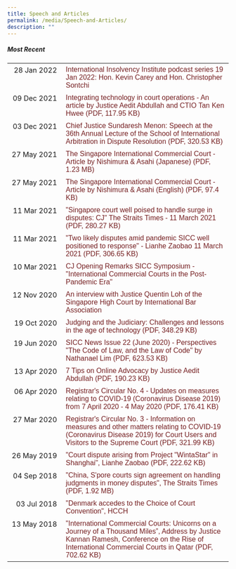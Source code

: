 ```yaml
---
title: Speech and Articles
permalink: /media/Speech-and-Articles/
description: ""
---
```

##### Most Recent

<table class="first-col-right-align" style="outline: none;"><tbody style="outline: none;"><tr style="outline: none;"><td style="outline: none; vertical-align: top; min-width: 85px; padding: 5px 10px; text-align: right; width: 92.5156px; white-space: nowrap;">28 Jan 2022</td><td style="outline: none; vertical-align: top; min-width: 120px; padding: 5px 10px;"><a id="ContentPlaceHolderContent_C002_RptNewsGroups_RptNewsItem_0_HplLink_0" href="https://anchor.fm/international-insolvency-institute/episodes/III-Podcast-1-19-2022-e1d8m9c/a-a6sdt1o" target="_blank" style="outline: none; color: rgb(118, 33, 35); text-decoration: none; font-family: Helvetica, Arial, sans-serif; font-size: 16px; box-shadow: none;">International Insolvency Institute podcast series 19 Jan 2022: Hon. Kevin Carey and Hon. Christopher Sontchi</a></td></tr><tr style="outline: none;"><td style="outline: none; vertical-align: top; min-width: 85px; padding: 5px 10px; text-align: right; width: 92.5156px; white-space: nowrap;">09 Dec 2021</td><td style="outline: none; vertical-align: top; min-width: 120px; padding: 5px 10px;"><a id="ContentPlaceHolderContent_C002_RptNewsGroups_RptNewsItem_0_HplLink_1" href="https://www.sicc.gov.sg/docs/default-source/modules-document/news-and-article/practice-of-law---courts---article-by-justice-aedit-abdullah-and-ctio-tan-ken-hwee_76ea058b-567e-4579-a879-ab850e4f4691.pdf" target="_blank" style="outline: none; color: rgb(118, 33, 35); text-decoration: none; font-family: Helvetica, Arial, sans-serif; font-size: 16px; box-shadow: none;">Integrating technology in court operations - An article by Justice Aedit Abdullah and CTIO Tan Ken Hwee (PDF, 117.95 KB)</a></td></tr><tr style="outline: none;"><td style="outline: none; vertical-align: top; min-width: 85px; padding: 5px 10px; text-align: right; width: 92.5156px; white-space: nowrap;">03 Dec 2021</td><td style="outline: none; vertical-align: top; min-width: 120px; padding: 5px 10px;"><a id="ContentPlaceHolderContent_C002_RptNewsGroups_RptNewsItem_0_HplLink_2" href="https://www.sicc.gov.sg/docs/default-source/modules-document/news-and-article/chief-justice-sundaresh-menon-speech-at-the-36th-annual-lecture-of-the-school-of-international-arbitration-in-dispute-resolution_0011f164-55c1-42b1-a2c2-0d60a5b6f044.pdf" target="_blank" style="outline: none; color: rgb(118, 33, 35); text-decoration: none; font-family: Helvetica, Arial, sans-serif; font-size: 16px; box-shadow: none;">Chief Justice Sundaresh Menon: Speech at the 36th Annual Lecture of the School of International Arbitration in Dispute Resolution (PDF, 320.53 KB)</a></td></tr><tr style="outline: none;"><td style="outline: none; vertical-align: top; min-width: 85px; padding: 5px 10px; text-align: right; width: 92.5156px; white-space: nowrap;">27 May 2021</td><td style="outline: none; vertical-align: top; min-width: 120px; padding: 5px 10px;"><a id="ContentPlaceHolderContent_C002_RptNewsGroups_RptNewsItem_0_HplLink_3" href="https://www.sicc.gov.sg/docs/default-source/modules-document/news-and-article/the-singapore-international-commercial-court---article-by-nishimura-asahi-(japanese)_12f419c1-912c-4f65-83de-2037f571d084.pdf" target="_blank" style="outline: none; color: rgb(118, 33, 35); text-decoration: none; font-family: Helvetica, Arial, sans-serif; font-size: 16px; box-shadow: none;">The Singapore International Commercial Court - Article by Nishimura &amp; Asahi (Japanese) (PDF, 1.23 MB)</a></td></tr><tr style="outline: none;"><td style="outline: none; vertical-align: top; min-width: 85px; padding: 5px 10px; text-align: right; width: 92.5156px; white-space: nowrap;">27 May 2021</td><td style="outline: none; vertical-align: top; min-width: 120px; padding: 5px 10px;"><a id="ContentPlaceHolderContent_C002_RptNewsGroups_RptNewsItem_0_HplLink_4" href="https://www.sicc.gov.sg/docs/default-source/modules-document/news-and-article/the-singapore-international-commercial-court---article-by-nishimura-asahi-(english)_c4c6bf82-54d5-4cd7-8349-fe82270ce6bb.pdf" target="_blank" style="outline: none; color: rgb(118, 33, 35); text-decoration: none; font-family: Helvetica, Arial, sans-serif; font-size: 16px; box-shadow: none;">The Singapore International Commercial Court - Article by Nishimura &amp; Asahi (English) (PDF, 97.4 KB)</a></td></tr><tr style="outline: none;"><td style="outline: none; vertical-align: top; min-width: 85px; padding: 5px 10px; text-align: right; width: 92.5156px; white-space: nowrap;">11 Mar 2021</td><td style="outline: none; vertical-align: top; min-width: 120px; padding: 5px 10px;"><a id="ContentPlaceHolderContent_C002_RptNewsGroups_RptNewsItem_0_HplLink_5" href="https://www.sicc.gov.sg/docs/default-source/modules-document/news-and-article/singapore-court-well-poised-to-handle-surge-in-disputes-cj-the-straits-times---11-march-2021_06a6d6ff-6b61-4da7-a5e6-9aa3de431861b10dbffe053049939aaa6d5c4f65a565.pdf" target="_blank" style="outline: none; color: rgb(118, 33, 35); text-decoration: none; font-family: Helvetica, Arial, sans-serif; font-size: 16px; box-shadow: none;">"Singapore court well poised to handle surge in disputes: CJ" The Straits Times - 11 March 2021 (PDF, 280.27 KB)</a></td></tr><tr style="outline: none;"><td style="outline: none; vertical-align: top; min-width: 85px; padding: 5px 10px; text-align: right; width: 92.5156px; white-space: nowrap;">11 Mar 2021</td><td style="outline: none; vertical-align: top; min-width: 120px; padding: 5px 10px;"><a id="ContentPlaceHolderContent_C002_RptNewsGroups_RptNewsItem_0_HplLink_6" href="https://www.sicc.gov.sg/docs/default-source/modules-document/news-and-article/-two-likely-disputes-amid-pandemic-sicc-well-positioned-to-response---lianhe-zaobao-11-march-2021_3663f3c3-5720-4b99-a14b-ea3f5445622e.pdf" target="_blank" style="outline: none; color: rgb(118, 33, 35); text-decoration: none; font-family: Helvetica, Arial, sans-serif; font-size: 16px; box-shadow: none;">"Two likely disputes amid pandemic SICC well positioned to response" - Lianhe Zaobao 11 March 2021 (PDF, 306.65 KB)</a></td></tr><tr style="outline: none;"><td style="outline: none; vertical-align: top; min-width: 85px; padding: 5px 10px; text-align: right; width: 92.5156px; white-space: nowrap;">10 Mar 2021</td><td style="outline: none; vertical-align: top; min-width: 120px; padding: 5px 10px;"><a id="ContentPlaceHolderContent_C002_RptNewsGroups_RptNewsItem_0_HplLink_7" href="https://go.gov.sg/opening-address-cj-sicc-symposium" target="_blank" style="outline: none; color: rgb(118, 33, 35); text-decoration: none; font-family: Helvetica, Arial, sans-serif; font-size: 16px; box-shadow: none;">CJ Opening Remarks SICC Symposium - "International Commercial Courts in the Post-Pandemic Era"</a></td></tr><tr style="outline: none;"><td style="outline: none; vertical-align: top; min-width: 85px; padding: 5px 10px; text-align: right; width: 92.5156px; white-space: nowrap;">12 Nov 2020</td><td style="outline: none; vertical-align: top; min-width: 120px; padding: 5px 10px;"><a id="ContentPlaceHolderContent_C002_RptNewsGroups_RptNewsItem_0_HplLink_8" href="https://go.gov.sg/quentin-loh-interview-iba2020" target="_blank" style="outline: none; color: rgb(118, 33, 35); text-decoration: none; font-family: Helvetica, Arial, sans-serif; font-size: 16px; box-shadow: none;">An interview with Justice Quentin Loh of the Singapore High Court by International Bar Association</a></td></tr><tr style="outline: none;"><td style="outline: none; vertical-align: top; min-width: 85px; padding: 5px 10px; text-align: right; width: 92.5156px; white-space: nowrap;">19 Oct 2020</td><td style="outline: none; vertical-align: top; min-width: 120px; padding: 5px 10px;"><a id="ContentPlaceHolderContent_C002_RptNewsGroups_RptNewsItem_0_HplLink_9" href="https://www.sicc.gov.sg/docs/default-source/modules-document/news-and-article/judging-and-the-judiciary-challenges-and-lessons-in-the-age-of-technology_9afca583-9b83-49b5-9667-c9c7eaec0a78.pdf" target="_blank" style="outline: none; color: rgb(118, 33, 35); text-decoration: none; font-family: Helvetica, Arial, sans-serif; font-size: 16px; box-shadow: none;">Judging and the Judiciary: Challenges and lessons in the age of technology (PDF, 348.29 KB)</a></td></tr><tr style="outline: none;"><td style="outline: none; vertical-align: top; min-width: 85px; padding: 5px 10px; text-align: right; width: 92.5156px; white-space: nowrap;">19 Jun 2020</td><td style="outline: none; vertical-align: top; min-width: 120px; padding: 5px 10px;"><a id="ContentPlaceHolderContent_C002_RptNewsGroups_RptNewsItem_0_HplLink_10" href="https://www.sicc.gov.sg/docs/default-source/modules-document/news-and-article/sicc-news-issue-21---perspectives-the-code-of-law-and-the-law-of-code-by-nathanael-lim_0cd139aa-c3b7-4461-aa32-b03359076ed5.pdf" target="_blank" style="outline: none; color: rgb(118, 33, 35); text-decoration: none; font-family: Helvetica, Arial, sans-serif; font-size: 16px; box-shadow: none;">SICC News Issue 22 (June 2020) - Perspectives "The Code of Law, and the Law of Code" by Nathanael Lim (PDF, 623.53 KB)</a></td></tr><tr style="outline: none;"><td style="outline: none; vertical-align: top; min-width: 85px; padding: 5px 10px; text-align: right; width: 92.5156px; white-space: nowrap;">13 Apr 2020</td><td style="outline: none; vertical-align: top; min-width: 120px; padding: 5px 10px;"><a id="ContentPlaceHolderContent_C002_RptNewsGroups_RptNewsItem_0_HplLink_11" href="https://www.sicc.gov.sg/docs/default-source/modules-document/news-and-article/7-tips-on-online-advocacy-by-justice-aedit-abdullah_e6f86dd6-d7de-4c60-aafb-de3b54ef7483.pdf" target="_blank" style="outline: none; color: rgb(118, 33, 35); text-decoration: none; font-family: Helvetica, Arial, sans-serif; font-size: 16px; box-shadow: none;">7 Tips on Online Advocacy by Justice Aedit Abdullah (PDF, 190.23 KB)</a></td></tr><tr style="outline: none;"><td style="outline: none; vertical-align: top; min-width: 85px; padding: 5px 10px; text-align: right; width: 92.5156px; white-space: nowrap;">06 Apr 2020</td><td style="outline: none; vertical-align: top; min-width: 120px; padding: 5px 10px;"><a id="ContentPlaceHolderContent_C002_RptNewsGroups_RptNewsItem_0_HplLink_12" href="https://www.sicc.gov.sg/docs/default-source/modules-document/news-and-article/registrar's-circular-no-4---updates-on-measures-relating-to-covid-19-(coronavirus-disease-2019)-from-7-april-2020---4-may-2020_d1303913-62fb-4368-a385-2c93c4e25f2a.pdf" target="_blank" style="outline: none; color: rgb(118, 33, 35); text-decoration: none; font-family: Helvetica, Arial, sans-serif; font-size: 16px; box-shadow: none;">Registrar's Circular No. 4 - Updates on measures relating to COVID-19 (Coronavirus Disease 2019) from 7 April 2020 - 4 May 2020 (PDF, 176.41 KB)</a></td></tr><tr style="outline: none;"><td style="outline: none; vertical-align: top; min-width: 85px; padding: 5px 10px; text-align: right; width: 92.5156px; white-space: nowrap;">27 Mar 2020</td><td style="outline: none; vertical-align: top; min-width: 120px; padding: 5px 10px;"><a id="ContentPlaceHolderContent_C002_RptNewsGroups_RptNewsItem_0_HplLink_13" href="https://www.sicc.gov.sg/docs/default-source/modules-document/news-and-article/registrar-circular-no-3---information-on-measures-and-other-matters-relating-to-covid-19-(coronavirus-disease-2019)-for-court-users-and-visitors-to-the-supreme-court_a7bfbc22-ce99-4aea-8b4e-285a24bfb2a9.pdf" target="_blank" style="outline: none; color: rgb(118, 33, 35); text-decoration: none; font-family: Helvetica, Arial, sans-serif; font-size: 16px; box-shadow: none;">Registrar's Circular No. 3 - Information on measures and other matters relating to COVID-19 (Coronavirus Disease 2019) for Court Users and Visitors to the Supreme Court (PDF, 321.99 KB)</a></td></tr><tr style="outline: none;"><td style="outline: none; vertical-align: top; min-width: 85px; padding: 5px 10px; text-align: right; width: 92.5156px; white-space: nowrap;">26 May 2019</td><td style="outline: none; vertical-align: top; min-width: 120px; padding: 5px 10px;"><a id="ContentPlaceHolderContent_C002_RptNewsGroups_RptNewsItem_0_HplLink_14" href="https://www.sicc.gov.sg/docs/default-source/modules-document/news-and-article/-court-dispute-arising-from-project-wintastar-in-shanghai-lianhe-zaobao_cdc0475e-1e30-4947-889c-d92e50d51f2e.pdf" target="_blank" style="outline: none; color: rgb(118, 33, 35); text-decoration: none; font-family: Helvetica, Arial, sans-serif; font-size: 16px; box-shadow: none;">"Court dispute arising from Project "WintaStar" in Shanghai", Lianhe Zaobao (PDF, 222.62 KB)</a></td></tr><tr style="outline: none;"><td style="outline: none; vertical-align: top; min-width: 85px; padding: 5px 10px; text-align: right; width: 92.5156px; white-space: nowrap;">04 Sep 2018</td><td style="outline: none; vertical-align: top; min-width: 120px; padding: 5px 10px;"><a id="ContentPlaceHolderContent_C002_RptNewsGroups_RptNewsItem_0_HplLink_15" href="https://www.sicc.gov.sg/docs/default-source/modules-document/news-and-article/-china-s'pore-courts-sign-agreement-on-handling-judgments-in-money-disputes-the-straits-times_5595f944-8470-48b3-8218-87d2539ed8f3.pdf" target="_blank" style="outline: none; color: rgb(118, 33, 35); text-decoration: none; font-family: Helvetica, Arial, sans-serif; font-size: 16px; box-shadow: none;">"China, S'pore courts sign agreement on handling judgments in money disputes", The Straits Times (PDF, 1.92 MB)</a></td></tr><tr style="outline: none;"><td style="outline: none; vertical-align: top; min-width: 85px; padding: 5px 10px; text-align: right; width: 92.5156px; white-space: nowrap;">03 Jul 2018</td><td style="outline: none; vertical-align: top; min-width: 120px; padding: 5px 10px;"><a id="ContentPlaceHolderContent_C002_RptNewsGroups_RptNewsItem_0_HplLink_16" href="https://www.hcch.net/de/news-archive/details/?varevent=611" target="_blank" style="outline: none; color: rgb(118, 33, 35); text-decoration: none; font-family: Helvetica, Arial, sans-serif; font-size: 16px; box-shadow: none;">"Denmark accedes to the Choice of Court Convention", HCCH</a></td></tr><tr style="outline: none;"><td style="outline: none; vertical-align: top; min-width: 85px; padding: 5px 10px; text-align: right; width: 92.5156px; white-space: nowrap;">13 May 2018</td><td style="outline: none; vertical-align: top; min-width: 120px; padding: 5px 10px;"><a id="ContentPlaceHolderContent_C002_RptNewsGroups_RptNewsItem_0_HplLink_17" href="https://www.sicc.gov.sg/docs/default-source/modules-document/news-and-article/international-commercial-courts-unicorns_23108490-e290-422f-9da8-1e0d1e59ace5.pdf" target="_blank" style="outline: none; color: rgb(118, 33, 35); text-decoration: none; font-family: Helvetica, Arial, sans-serif; font-size: 16px; box-shadow: none;">"International Commercial Courts: Unicorns on a Journey of a Thousand Miles”, Address by Justice Kannan Ramesh, Conference on the Rise of International Commercial Courts in Qatar (PDF, 702.62 KB)</a></td></tr></tbody></table>